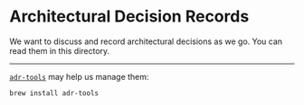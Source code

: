 # Architectural Decision Records

We want to discuss and record architectural decisions as we go. You can read them in this directory.

---

[`adr-tools`](https://github.com/npryce/adr-tools) may help us manage them:

```
brew install adr-tools
```
